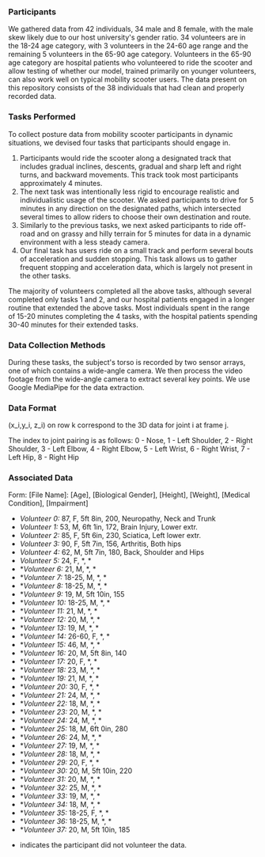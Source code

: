 ### Participants

We gathered data from 42 individuals, 34 male and 8 female, with the male skew likely due to our host university's gender ratio. 34 volunteers are in the 18-24 age category, with 3 volunteers in the 24-60 age range and the remaining 5 volunteers in the 65-90 age category. Volunteers in the 65-90 age category are hospital patients who volunteered to ride the scooter and allow testing of whether our model, trained primarily on younger volunteers, can also work well on typical mobility scooter users. The data present on this repository consists of the 38 individuals that had clean and properly recorded data.

### Tasks Performed

To collect posture data from mobility scooter participants in dynamic situations, we devised four tasks that participants should engage in. 

1. Participants would ride the scooter along a designated track that includes gradual inclines, descents, gradual and sharp left and right turns, and backward movements. This track took most participants approximately 4 minutes.
2. The next task was intentionally less rigid to encourage realistic and individualistic usage of the scooter. We asked participants to drive for 5 minutes in any direction on the designated paths, which intersected several times to allow riders to choose their own destination and route.
3. Similarly to the previous tasks, we next asked participants to ride off-road and on grassy and hilly terrain for 5 minutes for data in a dynamic environment with a less steady camera.
4. Our final task has users ride on a small track and perform several bouts of acceleration and sudden stopping. This task allows us to gather frequent stopping and acceleration data, which is largely not present in the other tasks. 

The majority of volunteers completed all the above tasks, although several completed only tasks 1 and 2, and our hospital patients engaged in a longer routine that extended the above tasks. Most individuals spent in the range of 15-20 minutes completing the 4 tasks, with the hospital patients spending 30-40 minutes for their extended tasks. 

### Data Collection Methods

During these tasks, the subject's torso is recorded by two sensor arrays, one of which contains a wide-angle camera. We then process the video footage from the wide-angle camera to extract several key points. We use Google MediaPipe for the data extraction.


### Data Format

(x_i,y_i, z_i) on row k correspond to the 3D data for joint i at frame j.

The index to joint pairing is as follows:
0 - Nose,  1 - Left Shoulder,  2 - Right Shoulder, 3 - Left Elbow, 4 - Right Elbow, 5 - Left Wrist, 6 - Right Wrist, 7 - Left Hip, 8 - Right Hip

### Associated Data
Form: [File Name]: [Age], [Biological Gender], [Height], [Weight], [Medical Condition], [Impairment]

- *Volunteer 0:* 87, F, 5ft 8in, 200, Neuropathy, Neck and Trunk
- *Volunteer 1:* 53, M, 6ft 1in, 172, Brain Injury, Lower extr.
- *Volunteer 2:* 85, F, 5ft 6in, 230, Sciatica, Left lower extr.
- *Volunteer 3:* 90, F, 5ft 7in, 156, Arthritis, Both hips
- *Volunteer 4:* 62, M, 5ft 7in, 180, Back, Shoulder and Hips
- *Volunteer 5:* 24, F, *, *
- **Volunteer 6:* 21, M, *, *
- **Volunteer 7:* 18-25, M, *, *
- **Volunteer 8:* 18-25, M, *, *
- **Volunteer 9:* 19, M, 5ft 10in, 155
- **Volunteer 10:* 18-25, M, *, *
- **Volunteer 11:* 21, M, *, *
- **Volunteer 12:* 20, M, *, *
- **Volunteer 13:* 19, M, *, *
- **Volunteer 14:* 26-60, F, *, *
- **Volunteer 15:* 46, M, *, *
- **Volunteer 16:* 20, M, 5ft 8in, 140
- **Volunteer 17:* 20, F, *, *
- **Volunteer 18:* 23, M, *, *
- **Volunteer 19:* 21, M, *, *
- **Volunteer 20:* 30, F, *, *
- **Volunteer 21:* 24, M, *, *
- **Volunteer 22:* 18, M, *, *
- **Volunteer 23:* 20, M, *, *
- **Volunteer 24:* 24, M, *, *
- **Volunteer 25:* 18, M, 6ft 0in, 280
- **Volunteer 26:* 24, M, *, *
- **Volunteer 27:* 19, M, *, *
- **Volunteer 28:* 18, M, *, *
- **Volunteer 29:* 20, F, *, *
- **Volunteer 30:* 20, M, 5ft 10in, 220
- **Volunteer 31:* 20, M, *, *
- **Volunteer 32:* 25, M, *, *
- **Volunteer 33:* 19, M, *, *
- **Volunteer 34:* 18, M, *, *
- **Volunteer 35:* 18-25, F, *, *
- **Volunteer 36:* 18-25, M, *, *
- **Volunteer 37:* 20, M, 5ft 10in, 185

* indicates the participant did not volunteer the data.

